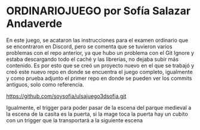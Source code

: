 # ORDINARIOJUEGO por Sofía Salazar Andaverde

En este juego, se acataron las instrucciones para el examen ordinario que se encontraron en Discord, pero se comenta que se tuvieron varios problemas con el repo anterior, ya que hubo un problema con el Git Ignore y estaba descargando todo el caché y las librerías, no dejaba subir más contenido. Es por esto que se creó un proyecto nuevo en el que se trabajó y creó este nuevo repo en donde se encuentra el juego completo, igualmente y como prueba adjunto el primer repo en donde se pueden ver los commits antiguos, solo como referencia.

https://github.com/soysofia/ulsajuego3dsofia.git


Igualmente, el trigger para poder pasar de la escena del parque medieval a la escena de la casita es la puerta, si la mage toca la puerta hay un cubito con un trigger que la transportará a la siguiente escena
